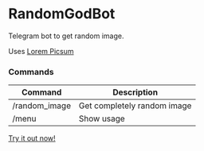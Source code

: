 # RandomGodBot

Telegram bot to get random image.

Uses [Lorem Picsum](https://picsum.photos)

### Commands 
Command | Description
------------ | -------------
/random_image | Get completely random image
/menu | Show usage

[Try it out now!](https://t.me/random_god_bot)
